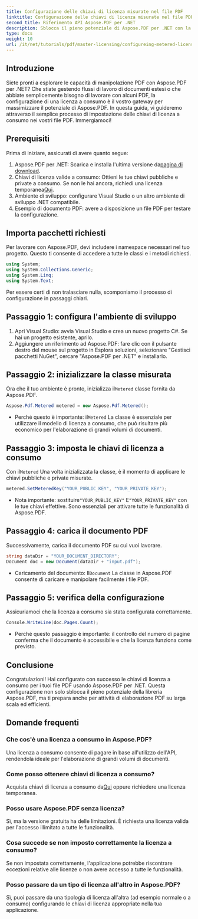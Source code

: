 ```yaml
---
title: Configurazione delle chiavi di licenza misurate nel file PDF
linktitle: Configurazione delle chiavi di licenza misurate nel file PDF
second_title: Riferimento API Aspose.PDF per .NET
description: Sblocca il pieno potenziale di Aspose.PDF per .NET con la nostra guida passo passo alla configurazione delle licenze a consumo. Sia che tu stia gestendo flussi di lavoro PDF estesi o apportando piccole modifiche.
type: docs
weight: 10
url: /it/net/tutorials/pdf/master-licensing/configureing-metered-license-keys/
---
```

## Introduzione

Siete pronti a esplorare le capacità di manipolazione PDF con Aspose.PDF per .NET? Che stiate gestendo flussi di lavoro di documenti estesi o che abbiate semplicemente bisogno di lavorare con alcuni PDF, la configurazione di una licenza a consumo è il vostro gateway per massimizzare il potenziale di Aspose.PDF. In questa guida, vi guideremo attraverso il semplice processo di impostazione delle chiavi di licenza a consumo nei vostri file PDF. Immergiamoci!

## Prerequisiti

Prima di iniziare, assicurati di avere quanto segue:

1.  Aspose.PDF per .NET: Scarica e installa l'ultima versione da[pagina di download](https://releases.aspose.com/pdf/net/).
2.  Chiavi di licenza valide a consumo: Ottieni le tue chiavi pubbliche e private a consumo. Se non le hai ancora, richiedi una licenza temporanea[Qui](https://purchase.aspose.com/temporary-license/).
3. Ambiente di sviluppo: configurare Visual Studio o un altro ambiente di sviluppo .NET compatibile.
4. Esempio di documento PDF: avere a disposizione un file PDF per testare la configurazione.

## Importa pacchetti richiesti

Per lavorare con Aspose.PDF, devi includere i namespace necessari nel tuo progetto. Questo ti consente di accedere a tutte le classi e i metodi richiesti.

```csharp
using System;
using System.Collections.Generic;
using System.Linq;
using System.Text;
```

Per essere certi di non tralasciare nulla, scomponiamo il processo di configurazione in passaggi chiari.

## Passaggio 1: configura l'ambiente di sviluppo

1. Apri Visual Studio: avvia Visual Studio e crea un nuovo progetto C#. Se hai un progetto esistente, aprilo.
2. Aggiungere un riferimento ad Aspose.PDF: fare clic con il pulsante destro del mouse sul progetto in Esplora soluzioni, selezionare "Gestisci pacchetti NuGet", cercare "Aspose.PDF per .NET" e installarlo.

## Passaggio 2: inizializzare la classe misurata

 Ora che il tuo ambiente è pronto, inizializza il`Metered` classe fornita da Aspose.PDF.

```csharp
Aspose.Pdf.Metered metered = new Aspose.Pdf.Metered();
```

-  Perché questo è importante: il`Metered` La classe è essenziale per utilizzare il modello di licenza a consumo, che può risultare più economico per l'elaborazione di grandi volumi di documenti.

## Passaggio 3: imposta le chiavi di licenza a consumo

 Con il`Metered` Una volta inizializzata la classe, è il momento di applicare le chiavi pubbliche e private misurate.

```csharp
metered.SetMeteredKey("YOUR_PUBLIC_KEY", "YOUR_PRIVATE_KEY");
```

-  Nota importante: sostituire`"YOUR_PUBLIC_KEY"` E`"YOUR_PRIVATE_KEY"` con le tue chiavi effettive. Sono essenziali per attivare tutte le funzionalità di Aspose.PDF.

## Passaggio 4: carica il documento PDF

Successivamente, carica il documento PDF su cui vuoi lavorare.

```csharp
string dataDir = "YOUR_DOCUMENT_DIRECTORY";
Document doc = new Document(dataDir + "input.pdf");
```

-  Caricamento del documento: Il`Document` La classe in Aspose.PDF consente di caricare e manipolare facilmente i file PDF.

## Passaggio 5: verifica della configurazione

Assicuriamoci che la licenza a consumo sia stata configurata correttamente.

```csharp
Console.WriteLine(doc.Pages.Count);
```

- Perché questo passaggio è importante: il controllo del numero di pagine conferma che il documento è accessibile e che la licenza funziona come previsto.

## Conclusione

Congratulazioni! Hai configurato con successo le chiavi di licenza a consumo per i tuoi file PDF usando Aspose.PDF per .NET. Questa configurazione non solo sblocca il pieno potenziale della libreria Aspose.PDF, ma ti prepara anche per attività di elaborazione PDF su larga scala ed efficienti.

## Domande frequenti

### Che cos'è una licenza a consumo in Aspose.PDF?  
Una licenza a consumo consente di pagare in base all'utilizzo dell'API, rendendola ideale per l'elaborazione di grandi volumi di documenti.

### Come posso ottenere chiavi di licenza a consumo?  
 Acquista chiavi di licenza a consumo da[Qui](https://purchase.aspose.com/buy) oppure richiedere una licenza temporanea.

### Posso usare Aspose.PDF senza licenza?  
Sì, ma la versione gratuita ha delle limitazioni. È richiesta una licenza valida per l'accesso illimitato a tutte le funzionalità.

### Cosa succede se non imposto correttamente la licenza a consumo?  
Se non impostata correttamente, l'applicazione potrebbe riscontrare eccezioni relative alle licenze o non avere accesso a tutte le funzionalità.

### Posso passare da un tipo di licenza all'altro in Aspose.PDF?  
Sì, puoi passare da una tipologia di licenza all'altra (ad esempio normale o a consumo) configurando le chiavi di licenza appropriate nella tua applicazione.